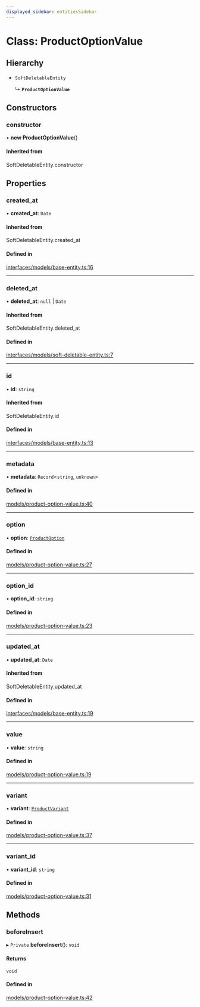 ```yaml
---
displayed_sidebar: entitiesSidebar
---
```


# Class: ProductOptionValue

## Hierarchy

- `SoftDeletableEntity`

  ↳ **`ProductOptionValue`**

## Constructors

### constructor

• **new ProductOptionValue**()

#### Inherited from

SoftDeletableEntity.constructor

## Properties

### created\_at

• **created\_at**: `Date`

#### Inherited from

SoftDeletableEntity.created\_at

#### Defined in

[interfaces/models/base-entity.ts:16](https://github.com/medusajs/medusa/blob/6225aa57b/packages/medusa/src/interfaces/models/base-entity.ts#L16)

___

### deleted\_at

• **deleted\_at**: ``null`` \| `Date`

#### Inherited from

SoftDeletableEntity.deleted\_at

#### Defined in

[interfaces/models/soft-deletable-entity.ts:7](https://github.com/medusajs/medusa/blob/6225aa57b/packages/medusa/src/interfaces/models/soft-deletable-entity.ts#L7)

___

### id

• **id**: `string`

#### Inherited from

SoftDeletableEntity.id

#### Defined in

[interfaces/models/base-entity.ts:13](https://github.com/medusajs/medusa/blob/6225aa57b/packages/medusa/src/interfaces/models/base-entity.ts#L13)

___

### metadata

• **metadata**: `Record`<`string`, `unknown`\>

#### Defined in

[models/product-option-value.ts:40](https://github.com/medusajs/medusa/blob/6225aa57b/packages/medusa/src/models/product-option-value.ts#L40)

___

### option

• **option**: [`ProductOption`](ProductOption.md)

#### Defined in

[models/product-option-value.ts:27](https://github.com/medusajs/medusa/blob/6225aa57b/packages/medusa/src/models/product-option-value.ts#L27)

___

### option\_id

• **option\_id**: `string`

#### Defined in

[models/product-option-value.ts:23](https://github.com/medusajs/medusa/blob/6225aa57b/packages/medusa/src/models/product-option-value.ts#L23)

___

### updated\_at

• **updated\_at**: `Date`

#### Inherited from

SoftDeletableEntity.updated\_at

#### Defined in

[interfaces/models/base-entity.ts:19](https://github.com/medusajs/medusa/blob/6225aa57b/packages/medusa/src/interfaces/models/base-entity.ts#L19)

___

### value

• **value**: `string`

#### Defined in

[models/product-option-value.ts:19](https://github.com/medusajs/medusa/blob/6225aa57b/packages/medusa/src/models/product-option-value.ts#L19)

___

### variant

• **variant**: [`ProductVariant`](ProductVariant.md)

#### Defined in

[models/product-option-value.ts:37](https://github.com/medusajs/medusa/blob/6225aa57b/packages/medusa/src/models/product-option-value.ts#L37)

___

### variant\_id

• **variant\_id**: `string`

#### Defined in

[models/product-option-value.ts:31](https://github.com/medusajs/medusa/blob/6225aa57b/packages/medusa/src/models/product-option-value.ts#L31)

## Methods

### beforeInsert

▸ `Private` **beforeInsert**(): `void`

#### Returns

`void`

#### Defined in

[models/product-option-value.ts:42](https://github.com/medusajs/medusa/blob/6225aa57b/packages/medusa/src/models/product-option-value.ts#L42)
